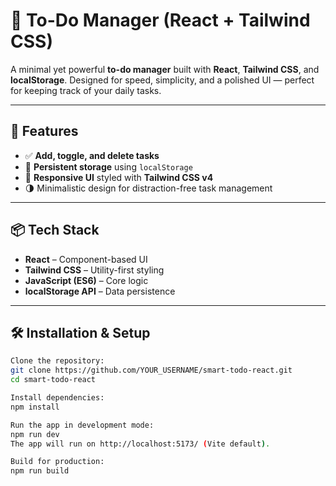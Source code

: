 # :memo: To-Do Manager (React + Tailwind CSS)
A minimal yet powerful **to-do manager** built with **React**, **Tailwind CSS**, and **localStorage**.
Designed for speed, simplicity, and a polished UI — perfect for keeping track of your daily tasks.

---
## :rocket: Features
- :white_check_mark: **Add, toggle, and delete tasks**
- :floppy_disk: **Persistent storage** using `localStorage`
- :art: **Responsive UI** styled with **Tailwind CSS v4**
- :last_quarter_moon: Minimalistic design for distraction-free task management
---
## :package: Tech Stack
- **React** – Component-based UI
- **Tailwind CSS** – Utility-first styling
- **JavaScript (ES6)** – Core logic
- **localStorage API** – Data persistence
---
## :hammer_and_wrench: Installation & Setup

```bash
Clone the repository:
git clone https://github.com/YOUR_USERNAME/smart-todo-react.git
cd smart-todo-react

Install dependencies:
npm install

Run the app in development mode:
npm run dev
The app will run on http://localhost:5173/ (Vite default).

Build for production:
npm run build
